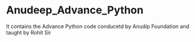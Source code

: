 # Anudeep_Advance_Python
It contains the Advance Python code conducetd by Anudip Foundation and taught by Rohit Sir
